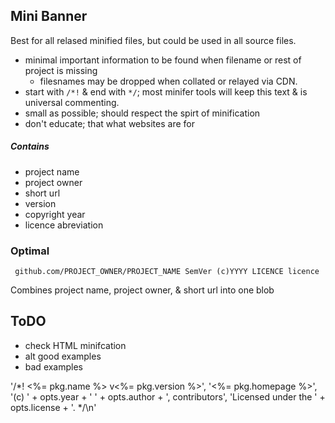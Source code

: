 ## Mini Banner
Best for all relased minified files, but could be used in all source files.

* minimal important information to be found when filename or rest of project is missing 
	* filesnames may be dropped when collated or relayed via CDN.
* start with `/*!` & end with `*/`; most minifer tools will keep this text & is universal commenting.
* small as possible; should respect the spirt of minification
* don't educate; that what websites are for

##### Contains
* project name
* project owner
* short url
* version
* copyright year
* licence abreviation

### Optimal

` github.com/PROJECT_OWNER/PROJECT_NAME SemVer (c)YYYY LICENCE licence`

Combines project name, project owner, & short url into one blob



## ToDO
* check HTML minifcation
* alt good examples
* bad examples


'/*! <%= pkg.name %> v<%= pkg.version %>',
    '<%= pkg.homepage %>',
    '(c) ' + opts.year + ' ' + opts.author + ', contributors',
    'Licensed under the ' + opts.license + '. */\n'
